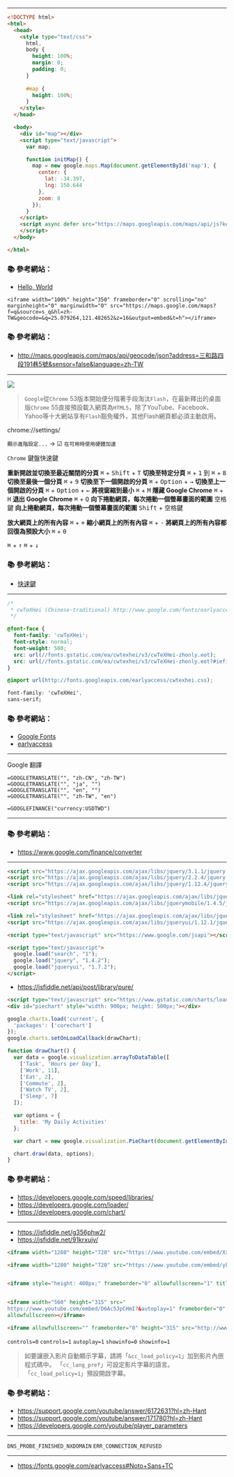 
---

```html
<!DOCTYPE html>
<html>
  <head>
    <style type="text/css">
      html,
      body {
        height: 100%;
        margin: 0;
        padding: 0;
      }
      
      #map {
        height: 100%;
      }
    </style>
  </head>

  <body>
    <div id="map"></div>
    <script type="text/javascript">
      var map;

      function initMap() {
        map = new google.maps.Map(document.getElementById('map'), {
          center: {
            lat: -34.397,
            lng: 150.644
          },
          zoom: 8
        });
      }
    </script>
    <script async defer src="https://maps.googleapis.com/maps/api/js?key=YOUR_API_KEY&callback=initMap">
    </script>
  </body>

</html>
```

### :books: 參考網站：
- [Hello, World](https://developers.google.com/maps/documentation/javascript/tutorial?hl=zh-tw#The_Hello_World_of_Google_Maps_v3)

```
<iframe width="100%" height="350" frameborder="0" scrolling="no" marginheight="0" marginwidth="0" src="https://maps.google.com/maps?f=q&source=s_q&hl=zh-TW&geocode=&q=25.079264,121.482652&z=16&output=embed&t=h"></iframe>
```

### :books: 參考網站：
- http://maps.googleapis.com/maps/api/geocode/json?address=三和路四段191巷5號&sensor=false&language=zh-TW


---

![](http://i.imgur.com/5oWbqTd.png)

> `Google`從`Chrome` 53版本開始便分階著手段淘汰`Flash`，在最新釋出的桌面版`Chrome` 55直接預設載入網頁為`HTML5`，除了YouTube、Facebook、Yahoo等十大網站享有`Flash`豁免權外，其他Flash網頁都必須主動啟用。

chrome://settings/

`顯示進階設定...` → ☑ `在可用時使用硬體加速`


`Chrome` 鍵盤快速鍵

**重新開啟並切換至最近關閉的分頁**	<kbd>⌘</kbd> + <kbd>Shift</kbd> + <kbd>T</kbd>
**切換至特定分頁**	     <kbd>⌘</kbd> + <kbd>1</kbd> 到 <kbd>⌘</kbd> + <kbd>8</kbd> 
**切換至最後一個分頁**      <kbd>⌘</kbd> + <kbd>9</kbd>
**切換至下一個開啟的分頁**	 <kbd>⌘</kbd> + <kbd>Option</kbd> + <kbd>→</kbd>
**切換至上一個開啟的分頁**	 <kbd>⌘</kbd> + <kbd>Option</kbd> + <kbd>←</kbd>
**將視窗縮到最小**	     <kbd>⌘</kbd> + <kbd>M</kbd>
**隱藏 Google Chrome**	<kbd>⌘</kbd> + <kbd>H</kbd>
**退出 Google Chrome**	<kbd>⌘</kbd> + <kbd>Q</kbd>
**向下捲動網頁，每次捲動一個螢幕畫面的範圍**	<kbd>空格鍵</kbd>
**向上捲動網頁，每次捲動一個螢幕畫面的範圍**	<kbd>Shift</kbd> + <kbd>空格鍵</kbd>

**放大網頁上的所有內容** <kbd>⌘</kbd> + <kbd>+</kbd>
**縮小網頁上的所有內容** <kbd>⌘</kbd> + <kbd>-</kbd>
**將網頁上的所有內容都回復為預設大小**	<kbd>⌘</kbd> + <kbd>0</kbd>


<kbd>⌘</kbd> + <kbd>↑</kbd>
<kbd>⌘</kbd> + <kbd>↓</kbd>

### :books: 參考網站：
- [快速鍵](https://support.google.com/chrome/answer/157179?hl=zh-Hant)

---

```css
/*
 * cwTeXHei (Chinese-traditional) http://www.google.com/fonts/earlyaccess
 */

@font-face {
  font-family: 'cwTeXHei';
  font-style: normal;
  font-weight: 500;
  src: url(//fonts.gstatic.com/ea/cwtexhei/v3/cwTeXHei-zhonly.eot);
  src: url(//fonts.gstatic.com/ea/cwtexhei/v3/cwTeXHei-zhonly.eot?#iefix) format('embedded-opentype'), url(//fonts.gstatic.com/ea/cwtexhei/v3/cwTeXHei-zhonly.woff2) format('woff2'), url(//fonts.gstatic.com/ea/cwtexhei/v3/cwTeXHei-zhonly.woff) format('woff'), url(//fonts.gstatic.com/ea/cwtexhei/v3/cwTeXHei-zhonly.ttf) format('truetype');
}
```

```css
@import url(http://fonts.googleapis.com/earlyaccess/cwtexhei.css);
```
```css
font-family: 'cwTeXHei',
sans-serif;
```

### :books: 參考網站：
- [Google Fonts](https://fonts.google.com/)
- [earlyaccess](https://fonts.google.com/earlyaccess)

---

Google 翻譯
```
=GOOGLETRANSLATE("", "zh-CN", "zh-TW")
=GOOGLETRANSLATE("", "ja", "")
=GOOGLETRANSLATE("", "en", "")
=GOOGLETRANSLATE("", "zh-TW", "en")
```

```
=GOOGLEFINANCE("currency:USDTWD")
```
---



### :books: 參考網站：
- https://www.google.com/finance/converter

---

```html
<script src="https://ajax.googleapis.com/ajax/libs/jquery/3.1.1/jquery.min.js"></script>
<script src="https://ajax.googleapis.com/ajax/libs/jquery/2.2.4/jquery.min.js"></script>
<script src="https://ajax.googleapis.com/ajax/libs/jquery/1.12.4/jquery.min.js"></script>

<link rel="stylesheet" href="https://ajax.googleapis.com/ajax/libs/jquerymobile/1.4.5/jquery.mobile.min.css">
<script src="https://ajax.googleapis.com/ajax/libs/jquerymobile/1.4.5/jquery.mobile.min.js"></script>

<link rel="stylesheet" href="https://ajax.googleapis.com/ajax/libs/jqueryui/1.12.1/themes/smoothness/jquery-ui.css">
<script src="https://ajax.googleapis.com/ajax/libs/jqueryui/1.12.1/jquery-ui.min.js"></script>
```

```html
<script type="text/javascript" src="https://www.google.com/jsapi"></script>

<script type="text/javascript">
  google.load("search", "1");
  google.load("jquery", "1.4.2");
  google.load("jqueryui", "1.7.2");
</script>
```

- https://jsfiddle.net/api/post/library/pure/

```html
<script type="text/javascript" src="https://www.gstatic.com/charts/loader.js"></script>
<div id="piechart" style="width: 900px; height: 500px;"></div>
```
```js
google.charts.load('current', {
  'packages': ['corechart']
});
google.charts.setOnLoadCallback(drawChart);

function drawChart() {
  var data = google.visualization.arrayToDataTable([
    ['Task', 'Hours per Day'],
    ['Work', 11],
    ['Eat', 2],
    ['Commute', 2],
    ['Watch TV', 2],
    ['Sleep', 7]
  ]);

  var options = {
    title: 'My Daily Activities'
  };

  var chart = new google.visualization.PieChart(document.getElementById('piechart'));

  chart.draw(data, options);
}
```



### :books: 參考網站：
- https://developers.google.com/speed/libraries/
- https://developers.google.com/loader/
- https://developers.google.com/chart/

---

- https://jsfiddle.net/g356phw2/
- https://jsfiddle.net/91krxujv/

```html
<iframe width="1280" height="720" src="https://www.youtube.com/embed/XxJKnDLYZz4?list=PLj7CmGWxRE8RIpxvAB7iBEWz3-VcwOirm" frameborder="0" allowfullscreen></iframe>

<iframe width="1280" height="720" src="https://www.youtube.com/embed/yk2CUjbyyQY?list=PLj7CmGWxRE8RIpxvAB7iBEWz3-VcwOirm" frameborder="0" allowfullscreen></iframe>


<iframe style="height: 400px;" frameborder="0" allowfullscreen="1" title="YouTube video player" width="640" height="400" src="https://www.youtube.com/embed/qE5SMobMr9Q?autoplay=1&amp;cc_load_policy=1&amp;controls=2&amp;hl=zh-Hant&amp;rel=0&amp;enablejsapi=1&amp;origin=https%3A%2F%2Fsupport.google.com&amp;widgetid=1" id="widget2"></iframe>


<iframe width="560" height="315" src=" 
https://www.youtube.com/embed/D6Ac5JpCHmI?&autoplay=1" frameborder="0" 
allowfullscreen></iframe>

<iframe allowfullscreen="" frameborder="0" height="315" src="http://www.youtube.com/embed/UkWd0azv3fQ#t=2m30s" width="420"></iframe>


```

`controls=0`
`controls=1`
`autoplay=1`
`showinfo=0`
`showinfo=1`

> 如要讓嵌入影片自動顯示字幕，請將「`&cc_load_policy=1`」加到影片內嵌程式碼中。
> 「`cc_lang_pref`」可設定影片字幕的語言。
> 「`cc_load_policy=1`」預設開啟字幕。

### :books: 參考網站：
- https://support.google.com/youtube/answer/6172631?hl=zh-Hant
- https://support.google.com/youtube/answer/171780?hl=zh-Hant
- https://developers.google.com/youtube/player_parameters

---

`DNS_PROBE_FINISHED_NXDOMAIN`
`ERR_CONNECTION_REFUSED`


---

- https://fonts.google.com/earlyaccess#Noto+Sans+TC